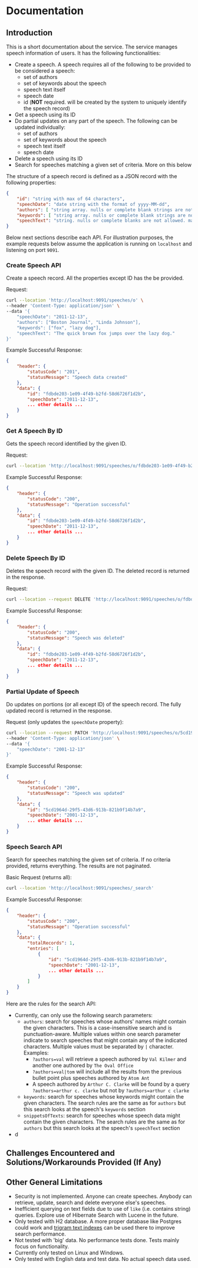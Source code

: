 # Documentation

## Introduction

This is a short documentation about the service. The service manages speech information of users. It has the following functionalities:

- Create a speech. A speech requires all of the following to be provided to be considered a speech:
  - set of authors
  - set of keywords about the speech
  - speech text itself
  - speech date
  - id (**NOT** required. will be created by the system to uniquely identify the speech record)
- Get a speech using its ID
- Do partial updates on any part of the speech. The following can be updated individually:
  - set of authors
  - set of keywords about the speech
  - speech text itself
  - speech date
- Delete a speech using its ID
- Search for speeches matching a given set of criteria. More on this below

The structure of a speech record is defined as a JSON record with the following properties:

```json
{
	"id": "string with max of 64 characters",
	"speechDate": "date string with the format of yyyy-MM-dd",
	"authors": [ "string array. nulls or complete blank strings are not allowed. each value has a max of 1024 characters" ],
	"keywords": [ "string array. nulls or complete blank strings are not allowed. each value has a max of 1024 characters" ],
	"speechText": "string. nulls or complete blanks are not allowed. max of 1048576 characters"
}
```

Below next sections describe each API. For illustration purposes, the example requests below assume the application is running on `localhost` and listening on port `9091`.

### Create Speech API

Create a speech record. All the properties except ID has the be provided.

Request:
```sh
curl --location 'http://localhost:9091/speeches/o' \
--header 'Content-Type: application/json' \
--data '{
	"speechDate": "2011-12-13",
	"authors": ["Boston Journal", "Linda Johnson"],
	"keywords": ["fox", "lazy dog"],
	"speechText": "The quick brown fox jumps over the lazy dog."
}'
```
Example Successful Response:
```json
{
    "header": {
        "statusCode": "201",
        "statusMessage": "Speech data created"
    },
    "data": {
        "id": "fdbde203-1e09-4f49-b2fd-58d6726f1d2b",
        "speechDate": "2011-12-13",
        ... other details ...
    }
}
```

### Get A Speech By ID

Gets the speech record identified by the given ID.

Request:
```sh
curl --location 'http://localhost:9091/speeches/o/fdbde203-1e09-4f49-b2fd-58d6726f1d2b'
```
Example Successful Response:
```json
{
    "header": {
        "statusCode": "200",
        "statusMessage": "Operation successful"
    },
    "data": {
        "id": "fdbde203-1e09-4f49-b2fd-58d6726f1d2b",
        "speechDate": "2011-12-13",
        ... other details ...
    }
}
```

### Delete Speech By ID

Deletes the speech record with the given ID. The deleted record is returned in the response.

Request:
```sh
curl --location --request DELETE 'http://localhost:9091/speeches/o/fdbde203-1e09-4f49-b2fd-58d6726f1d2b'
```
Example Successful Response:
```json
{
    "header": {
        "statusCode": "200",
        "statusMessage": "Speech was deleted"
    },
    "data": {
        "id": "fdbde203-1e09-4f49-b2fd-58d6726f1d2b",
        "speechDate": "2011-12-13",
        ... other details ...
    }
}
```

### Partial Update of Speech

Do updates on portions (or all except ID) of the speech record. The fully updated record is returned in the response.

Request (only updates the `speechDate` property):
```sh
curl --location --request PATCH 'http://localhost:9091/speeches/o/5cd1964d-29f5-43d6-913b-821b9f14b7a9' \
--header 'Content-Type: application/json' \
--data '{
	"speechDate": "2001-12-13"
}'
```
Example Successful Response:
```json
{
    "header": {
        "statusCode": "200",
        "statusMessage": "Speech was updated"
    },
    "data": {
        "id": "5cd1964d-29f5-43d6-913b-821b9f14b7a9",
        "speechDate": "2001-12-13",
        ... other details ...
    }
}
```

### Speech Search API

Search for speeches matching the given set of criteria. If no criteria provided, returns everything. The results are not paginated.

Basic Request (returns all):
```sh
curl --location 'http://localhost:9091/speeches/_search'
```
Example Successful Response:
```json
{
    "header": {
        "statusCode": "200",
        "statusMessage": "Operation successful"
    },
    "data": {
        "totalRecords": 1,
        "entries": [
            {
                "id": "5cd1964d-29f5-43d6-913b-821b9f14b7a9",
                "speechDate": "2001-12-13",
                ... other details ...
            }
        ]
    }
}
```

Here are the rules for the search API:

- Currently, can only use the following search parameters:
  - `authors`: search for speeches whose authors' names might contain the given characters. This is a case-insensitive search and is punctuation-aware. Multiple values within one search parameter indicate to search speeches that might contain any of the indicated characters. Multiple values must be separated by `|` character. Examples:
    - `?authors=val` will retrieve a speech authored by `Val Kilmer` and another one authored by `The Oval Office`
    - `?authors=val|tom` will include all the results from the previous bullet point plus speeches authored by `Atom Ant`
    - A speech authored by `Arthur C. Clarke` will be found by a query `?authors=arthur c. clarke` but not by `?authors=arthur c clarke`
  - `keywords`: search for speeches whose keywords might contain the given characters. The search rules are the same as for `authors` but this search looks at the speech's `keywords` section
  - `snippetsOfTexts`: search for speeches whose speech data might contain the given characters. The search rules are the same as for `authors` but this search looks at the speech's `speechText` section
- d

## Challenges Encountered and Solutions/Workarounds Provided (If Any)

## Other General Limitations

- Security is not implemented. Anyone can create speeches. Anybody can retrieve, update, search and delete everyone else's speeches.
- Inefficient querying on text fields due to use of `like` (i.e. contains string) queries. Explore use of Hibernate Search with Lucene in the future.
- Only tested with H2 database. A more proper database like Postgres could work and [trigram text indexes](https://about.gitlab.com/blog/2016/03/18/fast-search-using-postgresql-trigram-indexes/) can be used there to improve search performance.
- Not tested with 'big' data. No performance tests done. Tests mainly focus on functionality.
- Currently only tested on Linux and Windows.
- Only tested with English data and test data. No actual speech data used.
